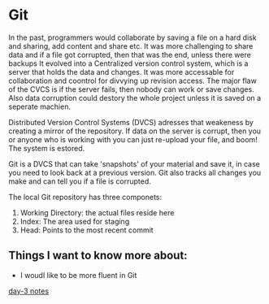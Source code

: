 # Git

In the past, programmers would collaborate by saving a file on a hard disk and sharing, add content and share etc.
It was more challenging to share data and if a file got corrupted, then that was the end, unless there were backups
It evolved into a Centralized version control system, which is a server that holds the data and changes. It was more 
accessable for collaboration and coontrol for divvying up revision access. The major flaw of the CVCS is 
if the server fails, then nobody can work or save changes. Also data corruption could destory the whole project unless
it is saved on a seperate machien.

Distributed Version Control Systems (DVCS) adresses that weakeness by creating a mirror of the repository. If data on the server is 
corrupt, then you or anyone who is working with you can just re-upload your file, and boom! The system is estored. 

Git is a DVCS that can take 'snapshots' of your material and save it, in case you need to look back at a previous version.
Git also tracks all changes you make and can tell you if a file is corrupted.

The local Git repository has three componets:
1. Working Directory: the actual files reside here
2. Index: The area used for staging
3. Head: Points to the most recent commit


## Things I want to know more about:
* I woudl like to be more fluent in Git

[day-3 notes]()
